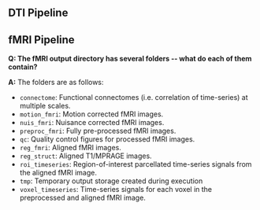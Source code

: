 ## DTI Pipeline


## fMRI Pipeline

**Q: The fMRI output directory has several folders -- what do each of them contain?**

**A:** The folders are as follows:
- `connectome`: Functional connectomes (i.e. correlation of time-series) at multiple scales.
- `motion_fmri`: Motion corrected fMRI images.
- `nuis_fmri`: Nuisance corrected fMRI images.
- `preproc_fmri`: Fully pre-processed fMRI images.
- `qc`: Quality control figures for processed fMRI images.
- `reg_fmri`: Aligned fMRI images.
- `reg_struct`: Aligned T1/MPRAGE images.
- `roi_timeseries`: Region-of-interest parcellated time-series signals from the aligned fMRI image.
- `tmp`: Temporary output storage created during execution
- `voxel_timeseries`: Time-series signals for each voxel in the preprocessed and aligned fMRI image. 
